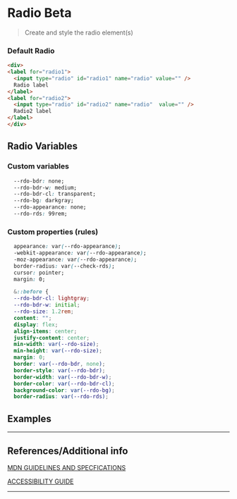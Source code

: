 # Radio <span role="note" style="--note: var(--beta)">Beta</span>

> Create and style the radio element(s)

### Default Radio

```html preview
<div>
<label for="radio1">
  <input type="radio" id="radio1" name="radio" value="" />
  Radio label
</label>
<label for="radio2">
  <input type="radio" id="radio2" name="radio"  value="" />
  Radio2 label
</label>
</div>
```

## Radio Variables

### Custom variables

```css
  --rdo-bdr: none;
  --rdo-bdr-w: medium;
  --rdo-bdr-cl: transparent;
  --rdo-bg: darkgray;
  --rdo-appearance: none;
  --rdo-rds: 99rem;
```

### Custom properties (rules)

```css
  appearance: var(--rdo-appearance);
  -webkit-appearance: var(--rdo-appearance);
  -moz-appearance: var(--rdo-appearance);
  border-radius: var(--check-rds);
  cursor: pointer;
  margin: 0;

  &::before {
  --rdo-bdr-cl: lightgray;
  --rdo-bdr-w: initial;
  --rdo-size: 1.2rem;
  content: "";
  display: flex;
  align-items: center;
  justify-content: center;
  min-width: var(--rdo-size);
  min-height: var(--rdo-size);
  margin: 0;
  border: var(--rdo-bdr, none);
  border-style: var(--rdo-bdr);
  border-width: var(--rdo-bdr-w);
  border-color: var(--rdo-bdr-cl);
  background-color: var(--rdo-bg);
  border-radius: var(--rdo-rds);
```

## Examples

----
## References/Additional info


[MDN GUIDELINES AND SPECFICATIONS]()

[ACCESSIBILITY GUIDE]()

----
